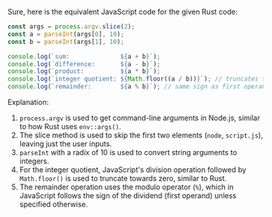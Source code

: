  Sure, here is the equivalent JavaScript code for the given Rust code:

```javascript
const args = process.argv.slice(2);
const a = parseInt(args[0], 10);
const b = parseInt(args[1], 10);

console.log(`sum:              ${a + b}`);
console.log(`difference:       ${a - b}`);
console.log(`product:          ${a * b}`);
console.log(`integer quotient: ${Math.floor((a / b))}`); // truncates towards zero
console.log(`remainder:        ${a % b}`); // same sign as first operand
```

Explanation:
1. `process.argv` is used to get command-line arguments in Node.js, similar to how Rust uses `env::args()`.
2. The slice method is used to skip the first two elements (`node`, `script.js`), leaving just the user inputs.
3. `parseInt` with a radix of 10 is used to convert string arguments to integers.
4. For the integer quotient, JavaScript's division operation followed by `Math.floor()` is used to truncate towards zero, similar to Rust.
5. The remainder operation uses the modulo operator (`%`), which in JavaScript follows the sign of the dividend (first operand) unless specified otherwise.
